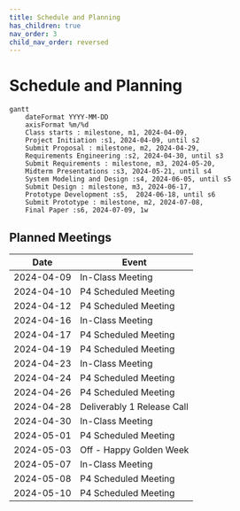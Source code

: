 ```yaml
---
title: Schedule and Planning
has_children: true
nav_order: 3
child_nav_order: reversed
---
```


# Schedule and Planning

```mermaid
gantt
    dateFormat YYYY-MM-DD
    axisFormat %m/%d
    Class starts : milestone, m1, 2024-04-09,
    Project Initiation :s1, 2024-04-09, until s2
    Submit Proposal : milestone, m2, 2024-04-29,
    Requirements Engineering :s2, 2024-04-30, until s3
    Submit Requirements : milestone, m3, 2024-05-20,
    Midterm Presentations :s3, 2024-05-21, until s4
    System Modeling and Design :s4, 2024-06-05, until s5
    Submit Design : milestone, m3, 2024-06-17,
    Prototype Development :s5,  2024-06-18, until s6
    Submit Prototype : milestone, m2, 2024-07-08,
    Final Paper :s6, 2024-07-09, 1w
```

## Planned Meetings

| Date       | Event                      |
|------------|----------------------------|
| 2024-04-09 | In-Class Meeting           |
| 2024-04-10 | P4 Scheduled Meeting       |
| 2024-04-12 | P4 Scheduled Meeting       |
| 2024-04-16 | In-Class Meeting           |
| 2024-04-17 | P4 Scheduled Meeting       |
| 2024-04-19 | P4 Scheduled Meeting       |
| 2024-04-23 | In-Class Meeting           |
| 2024-04-24 | P4 Scheduled Meeting       |
| 2024-04-26 | P4 Scheduled Meeting       |
| 2024-04-28 | Deliverably 1 Release Call |
| 2024-04-30 | In-Class Meeting           |
| 2024-05-01 | P4 Scheduled Meeting       |
| 2024-05-03 | Off - Happy Golden Week    |
| 2024-05-07 | In-Class Meeting           |
| 2024-05-08 | P4 Scheduled Meeting       |
| 2024-05-10 | P4 Scheduled Meeting       |
